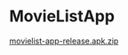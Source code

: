 # MovieListApp
[movielist-app-release.apk.zip](https://github.com/melly35/MovieListApp/files/10146115/movielist-app-release.apk.zip)

